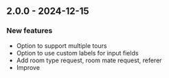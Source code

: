 ## 2.0.0 - 2024-12-15

### New features
  
  - Option to support multiple tours
  - Option to use custom labels for input fields
  - Add room type request, room mate request, referer
  - Improve 